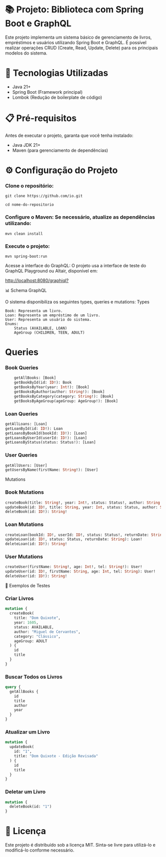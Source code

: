 # 📚 Projeto: Biblioteca com Spring Boot e GraphQL

Este projeto implementa um sistema básico de gerenciamento de livros, empréstimos e usuários utilizando Spring Boot e GraphQL. É possível realizar operações CRUD (Create, Read, Update, Delete) para os principais modelos do sistema.
# 🚀 Tecnologias Utilizadas

- Java 21+
- Spring Boot (Framework principal)
- Lombok (Redução de boilerplate de código)

# 📋 Pré-requisitos

Antes de executar o projeto, garanta que você tenha instalado:

- Java JDK 21+
- Maven (para gerenciamento de dependências)


# ⚙️ Configuração do Projeto

### Clone o repositório:

`git clone https://github.com/io.git`

`cd nome-do-repositorio`

### Configure o Maven: Se necessário, atualize as dependências utilizando:

`mvn clean install`

### Execute o projeto:

`mvn spring-boot:run`

Acesse a interface do GraphQL: O projeto usa a interface de teste do GraphQL Playground ou Altair, disponível em:

[http://localhost:8080/graphiql?](http://localhost:8080/graphiql?)

📊 Schema GraphQL

O sistema disponibiliza os seguintes types, queries e mutations:
Types

    Book: Representa um livro.
    Loan: Representa um empréstimo de um livro.
    User: Representa um usuário do sistema.
    Enums:
        Status (AVAILABLE, LOAN)
        AgeGroup (CHILDREN, TEEN, ADULT)

# Queries

### Book Queries
```graphql
    getAllBooks: [Book]
    getBookById(id: ID!): Book
    getBooksByYear(year: Int!): [Book]
    getBooksByAuthor(author: String!): [Book]
    getBooksByCategory(category: String!): [Book]
    getBooksByAgeGroup(ageGroup: AgeGroup!): [Book]
```
### Loan Queries
```graphql
getAllLoans: [Loan]
getLoanById(id: ID!): Loan
getLoansByBookId(bookId: ID!): [Loan]
getLoansByUserId(userId: ID!): [Loan]
getLoansByStatus(status: Status!): [Loan]
```
### User Queries
```graphql
getAllUsers: [User]
getUsersByName(firstName: String!): [User]
```
Mutations

### Book Mutations
```graphql
createBook(title: String!, year: Int!, status: Status!, author: String!, category: String!, ageGroup: AgeGroup!): Book!
updateBook(id: ID!, title: String, year: Int, status: Status, author: String, category: String, ageGroup: AgeGroup): Book!
deleteBook(id: ID!): String!
```
### Loan Mutations
```graphql
createLoan(bookId: ID!, userId: ID!, status: Status!, returnDate: String!): Loan!
updateLoan(id: ID!, status: Status, returnDate: String): Loan!
deleteLoan(id: ID!): String!
```
### User Mutations
```graphql
createUser(firstName: String!, age: Int!, tel: String!): User!
updateUser(id: ID!, firstName: String, age: Int, tel: String): User!
deleteUser(id: ID!): String!
```
🧪 Exemplos de Testes
### Criar Livros
```graphql
mutation {
  createBook(
    title: "Dom Quixote", 
    year: 1605, 
    status: AVAILABLE, 
    author: "Miguel de Cervantes", 
    category: "Clássico", 
    ageGroup: ADULT
  ) {
    id
    title
  }
}
```
###  Buscar Todos os Livros
```graphql
query {
  getAllBooks {
    id
    title
    author
    year
  }
}
```
### Atualizar um Livro
```graphql
mutation {
  updateBook(
    id: "1", 
    title: "Dom Quixote - Edição Revisada"
  ) {
    id
    title
  }
}
```
### Deletar um Livro
```graphql
mutation {
  deleteBook(id: "1")
}
```
# 📄 Licença

Este projeto é distribuído sob a licença MIT. Sinta-se livre para utilizá-lo e modificá-lo conforme necessário.
